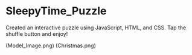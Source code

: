 # SleepyTime_Puzzle
Created an interactive puzzle using JavaScript, HTML, and CSS. Tap the shuffle button and enjoy!

(Model_Image.png)
(Christmas.png)
